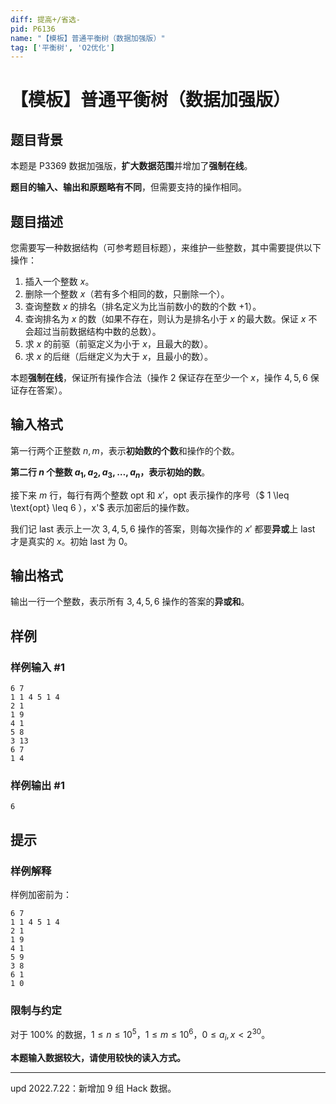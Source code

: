 ```yaml
---
diff: 提高+/省选-
pid: P6136
name: "【模板】普通平衡树（数据加强版）"
tag: ['平衡树', 'O2优化']
---
```

# 【模板】普通平衡树（数据加强版）
## 题目背景

本题是 P3369 数据加强版，**扩大数据范围**并增加了**强制在线**。

**题目的输入、输出和原题略有不同**，但需要支持的操作相同。
## 题目描述

您需要写一种数据结构（可参考题目标题），来维护一些整数，其中需要提供以下操作：

1. 插入一个整数 $x$。
2. 删除一个整数 $x$（若有多个相同的数，只删除一个）。
3. 查询整数 $x$ 的排名（排名定义为比当前数小的数的个数 $+1$）。
4. 查询排名为 $x$ 的数（如果不存在，则认为是排名小于 $x$ 的最大数。保证 $x$ 不会超过当前数据结构中数的总数）。
5. 求 $x$ 的前驱（前驱定义为小于 $x$，且最大的数）。
6. 求 $x$ 的后继（后继定义为大于 $x$，且最小的数）。

本题**强制在线**，保证所有操作合法（操作 $2$ 保证存在至少一个 $x$，操作 $4,5,6$ 保证存在答案）。
## 输入格式

第一行两个正整数 $n,m$，表示**初始数的个数**和操作的个数。

**第二行 $n$ 个整数 $a_1,a_2,a_3,\ldots,a_n$，表示初始的数**。

接下来 $m$ 行，每行有两个整数 $\text{opt}$ 和 $x'$，$\text{opt}$ 表示操作的序号（$ 1 \leq \text{opt} \leq 6 $），$x'$ 表示加密后的操作数。

我们记 $\text{last}$ 表示上一次 $3,4,5,6$ 操作的答案，则每次操作的 $x'$ 都要**异或**上 $\text{last}$ 才是真实的 $x$。初始 $\text{last}$ 为 $0$。

## 输出格式

输出一行一个整数，表示所有 $3,4,5,6$ 操作的答案的**异或和**。

## 样例

### 样例输入 #1
```
6 7
1 1 4 5 1 4
2 1
1 9
4 1
5 8
3 13
6 7
1 4

```
### 样例输出 #1
```
6

```
## 提示

### 样例解释

样例加密前为：
```plain
6 7
1 1 4 5 1 4
2 1
1 9
4 1
5 9
3 8
6 1
1 0
```

### 限制与约定

对于 $100\%$ 的数据，$1\leq n\leq 10^5$，$1\leq m\leq 10^6$，$0\leq a_i,x\lt 2^{30}$。

**本题输入数据较大，请使用较快的读入方式。**

---

$\text{upd 2022.7.22}$：新增加 $9$ 组 Hack 数据。
